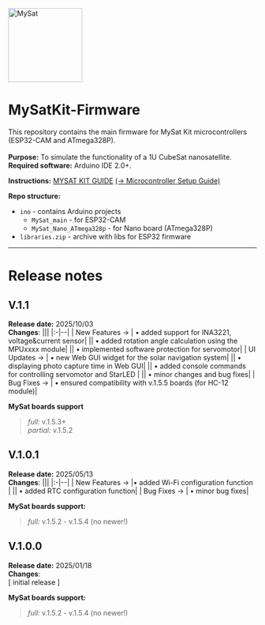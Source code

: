 <img src="https://drive.google.com/uc?export=download&id=10ScfFZb5kTdQQ1aUS-J6Ik5yzo1wd_EH" alt="MySat" width="150"/>

# MySatKit-Firmware
This repository contains the main firmware for MySat Kit microcontrollers (ESP32-CAM and ATmega328P).  <br/><br/>
**Purpose:** To simulate the functionality of a 1U CubeSat nanosatellite.  
**Required software:** Arduino IDE 2.0+.

**Instructions:**
[MYSAT KIT GUIDE](https://docs.google.com/document/d/146EPTvLMzydpwUMsbJWAC3gcRO6yPDe3p8kIpxRUwU4/edit?tab=t.0) [(→ Microcontroller Setup Guide)](URL)

**Repo structure:**  
- `ino` - contains Arduino projects
  - `MySat_main` - for ESP32-CAM
  - `MySat_Nano_ATmega328p` - for Nano board (ATmega328P)
- `libraries.zip` - archive with libs for ESP32 firmware



---

# Release notes

## V.1.1  

**Release date:** 2025/10/03   
**Changes**:
|||
|:-|--|
| New Features → | • added support for INA3221, voltage&current sensor|
|| • added rotation angle calculation using the MPUxxxx module|
|| • implemented software protection for servomotor|
| UI Updates → | • new Web GUI widget for the solar navigation system|
|| • displaying photo capture time in Web GUI|
|| • added console commands for controlling servomotor and StarLED |
|| • minor changes and bug fixes|
| Bug Fixes → | • ensured compatibility with v.1.5.5 boards (for HC-12 module)|

**MySat boards support**
> *full:* v.1.5.3+  
> *partial:* v.1.5.2


## V.1.0.1  

**Release date:** 2025/05/13   
**Changes**:
|||
|:-|--|
| New Features → |• added Wi-Fi configuration function |
|| • added RTC configuration function|
| Bug Fixes → | • minor bug fixes|

**MySat boards support:**
> *full:* v.1.5.2 - v.1.5.4 (no newer!)

## V.1.0.0

**Release date:** 2025/01/18  
**Changes**:  
[ initial release ]

**MySat boards support:**
> *full:* v.1.5.2 - v.1.5.4 (no newer!)
